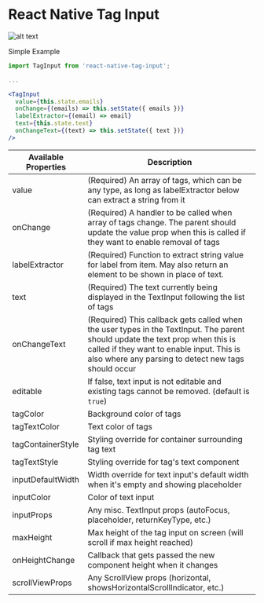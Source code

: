 # React Native Tag Input

![alt text](example.png "Example visual")

Simple Example

```jsx
import TagInput from 'react-native-tag-input';

...

<TagInput
  value={this.state.emails}
  onChange={(emails) => this.setState({ emails })}
  labelExtractor={(email) => email}
  text={this.state.text}
  onChangeText={(text) => this.setState({ text })}
/>
```

| Available Properties | Description                                                                                                                                                                                                                        |
| -------------------- | ---------------------------------------------------------------------------------------------------------------------------------------------------------------------------------------------------------------------------------- |
| value                | (Required) An array of tags, which can be any type, as long as labelExtractor below can extract a string from it                                                                                                                   |
| onChange             | (Required) A handler to be called when array of tags change. The parent should update the value prop when this is called if they want to enable removal of tags                                                                    |
| labelExtractor       | (Required) Function to extract string value for label from item. May also return an element to be shown in place of text.                                                                                                                                                                    |
| text                 | (Required) The text currently being displayed in the TextInput following the list of tags                                                                                                                                          |
| onChangeText         | (Required) This callback gets called when the user types in the TextInput. The parent should update the text prop when this is called if they want to enable input. This is also where any parsing to detect new tags should occur |
| editable             | If false, text input is not editable and existing tags cannot be removed. (default is `true`)                                                                                                                                      |
| tagColor             | Background color of tags                                                                                                                                                                                                           |
| tagTextColor         | Text color of tags                                                                                                                                                                                                                 |
| tagContainerStyle    | Styling override for container surrounding tag text                                                                                                                                                                                |
| tagTextStyle         | Styling override for tag's text component                                                                                                                                                                                          |
| inputDefaultWidth    | Width override for text input's default width when it's empty and showing placeholder                                                                                                                                              |
| inputColor           | Color of text input                                                                                                                                                                                                                |
| inputProps           | Any misc. TextInput props (autoFocus, placeholder, returnKeyType, etc.)                                                                                                                                                            |
| maxHeight            | Max height of the tag input on screen (will scroll if max height reached)                                                                                                                                                          |
| onHeightChange       | Callback that gets passed the new component height when it changes                                                                                                                                                                 |
| scrollViewProps      | Any ScrollView props (horizontal, showsHorizontalScrollIndicator, etc.)                                                                                                                                                            |
